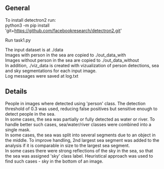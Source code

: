 ## General  
To install detectron2 run:  
python3 -m pip install 'git+https://github.com/facebookresearch/detectron2.git'

Run task1.py  

The input dataset is at ./data  
Images with person in the sea are copied to ./out_data_with  
Images without person in the sea are copied to ./out_data_without  
In addition, ./viz_data is created with vizualization of person detections, sea and sky segmentations for each input image.  
Log messages were saved at log.txt

## Details
People in images where detected using 'person' class.
The detection threshold of 0.3 was used, reducing false positives but sensitive enough to detect people in the sea.  
In some cases, the sea was partially or fully detected as water or river. To handle better such cases, sea/water/river classes were combined into a single mask.  
In some cases, the sea was split into several segments due to an object in the middle. To improve handling, 2nd largest sea segment was added to the analysis if it is comparable in size to the largest sea segment.  
In some cases there were strong reflections of the sky in the sea, so that the sea was assigned 'sky' class label. Heuristical approach was used to find such cases - sky in the bottom of an image.
